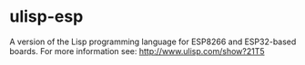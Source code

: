 # ulisp-esp
A version of the Lisp programming language for ESP8266 and ESP32-based boards.
For more information see:
http://www.ulisp.com/show?21T5

